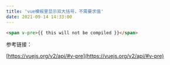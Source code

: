 ```yaml
---
title: 'vue模板里显示双大括号，不需要求值'
date: 2021-09-14 14:33:00
---   
```

```html
<span v-pre>{{ this will not be compiled }}</span>
```

参考链接：

[https://vuejs.org/v2/api/#v-pre](https://vuejs.org/v2/api/#v-pre)